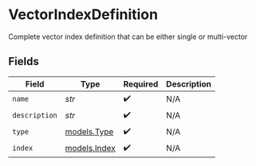 # VectorIndexDefinition

Complete vector index definition that can be either single or multi-vector


## Fields

| Field                              | Type                               | Required                           | Description                        |
| ---------------------------------- | ---------------------------------- | ---------------------------------- | ---------------------------------- |
| `name`                             | *str*                              | :heavy_check_mark:                 | N/A                                |
| `description`                      | *str*                              | :heavy_check_mark:                 | N/A                                |
| `type`                             | [models.Type](../models/type.md)   | :heavy_check_mark:                 | N/A                                |
| `index`                            | [models.Index](../models/index.md) | :heavy_check_mark:                 | N/A                                |